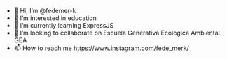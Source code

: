- 👋 Hi, I’m @fedemer-k
- 👀 I’m interested in education
- 🌱 I’m currently learning ExpressJS
- 💞️ I’m looking to collaborate on Escuela Generativa Ecologica Ambiental GEA
- 📫 How to reach me https://www.instagram.com/fede_merk/

<!---
fedemer-k/fedemer-k is a ✨ special ✨ repository because its `README.md` (this file) appears on your GitHub profile.
You can click the Preview link to take a look at your changes.
--->
